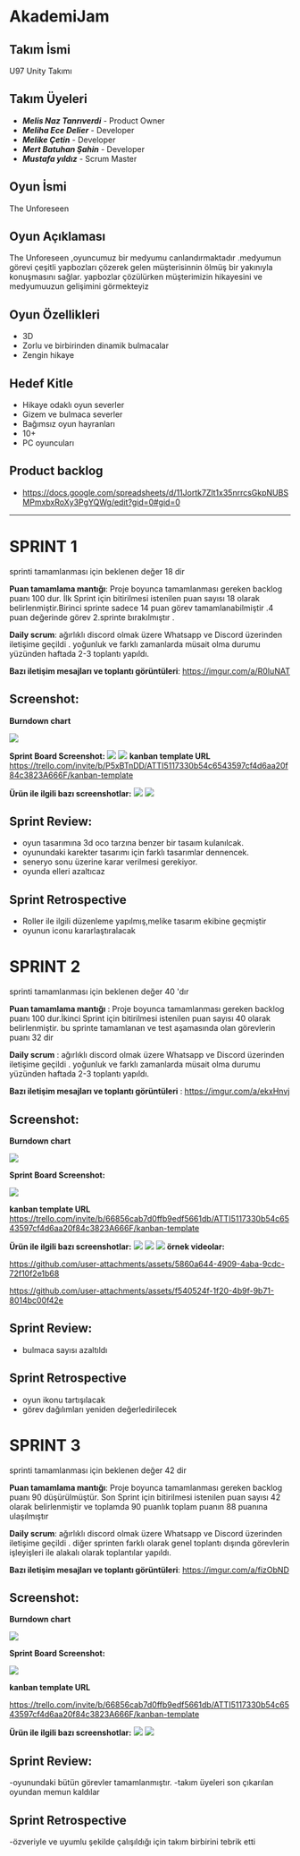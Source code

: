 # AkademiJam

## Takım İsmi
U97 Unity Takımı


## Takım Üyeleri
- ***Melis Naz Tanrıverdi*** - Product Owner
- ***Meliha Ece Delier*** - Developer
- ***Melike Çetin*** - Developer
- ***Mert Batuhan Şahin*** - Developer
- ***Mustafa yıldız*** - Scrum Master

## Oyun İsmi
 The Unforeseen 



## Oyun Açıklaması
The Unforeseen ,oyuncumuz bir medyumu canlandırmaktadır .medyumun görevi çeşitli yapbozları çözerek gelen  müşterisinnin  ölmüş bir yakınıyla konuşmasını sağlar. yapbozlar çözülürken müşterimizin hikayesini ve medyumuuzun gelişimini görmekteyiz


## Oyun Özellikleri
- 3D
- Zorlu ve birbirinden dinamik  bulmacalar
- Zengin hikaye


## Hedef Kitle 
- Hikaye odaklı oyun severler
- Gizem ve bulmaca severler
- Bağımsız oyun hayranları
- 10+
- PC oyuncuları


## Product backlog 
- https://docs.google.com/spreadsheets/d/11Jortk7Zlt1x35nrrcsGkpNUBSMPmxbxRoXy3PgYQWg/edit?gid=0#gid=0
---
# **SPRINT 1**
 sprinti tamamlanması için beklenen değer 18 dir
 
 **Puan tamamlama mantığı**: Proje boyunca tamamlanması gereken backlog puanı 100 dur. İlk Sprint için bitirilmesi istenilen puan sayısı 18 olarak belirlenmiştir.Birinci sprinte  sadece 14 puan görev tamamlanabilmiştir .4 puan değerinde görev 2.sprinte bırakılmıştır .

**Daily scrum**: ağırlıklı discord olmak üzere  Whatsapp ve  Discord üzerinden iletişime geçildi . yoğunluk ve farklı zamanlarda müsait olma durumu yüzünden haftada 2-3 toplantı yapıldı.


**Bazı iletişim mesajları ve toplantı görüntüleri**: https://imgur.com/a/R0IuNAT


## Screenshot:

**Burndown chart**
 
![](resimler/chart1.png)


**Sprint Board Screenshot:**
![](resimler/kanban1.png)
![](resimler/kanban3.png)
**kanban template URL**
https://trello.com/invite/b/P5xBTnDD/ATTI5117330b54c6543597cf4d6aa20f84c3823A666F/kanban-template

**Ürün ile ilgili bazı screenshotlar:**
![](resimler/sahne.png)
![](resimler/diyalaog.png)

## Sprint Review:
- oyun tasarımına  3d oco tarzına benzer bir tasaım  kulanılcak.
- oyunundaki karekter tasarımı  için farklı tasarımlar dennencek.
- seneryo sonu üzerine karar verilmesi  gerekiyor.
- oyunda elleri  azaltıcaz

## Sprint Retrospective
-  Roller ile ilgili düzenleme yapılmış,melike tasarım ekibine geçmiştir
-   oyunun iconu kararlaştıralacak
  
# **SPRINT 2**

 sprinti tamamlanması için beklenen  değer   40 'dır
 
**Puan tamamlama mantığı** : Proje boyunca tamamlanması gereken backlog puanı 100 dur.İkinci Sprint için bitirilmesi istenilen puan sayısı 40 olarak belirlenmiştir. bu sprinte  tamamlanan ve test aşamasında olan görevlerin puanı 32 dir 

**Daily scrum** : ağırlıklı discord olmak üzere  Whatsapp ve  Discord üzerinden iletişime geçildi . yoğunluk ve farklı zamanlarda müsait olma durumu yüzünden haftada 2-3 toplantı yapıldı.

**Bazı iletişim mesajları ve toplantı görüntüleri** : https://imgur.com/a/ekxHnvj

## Screenshot:

**Burndown chart**
 
![](resimler/burndown2.png)

**Sprint Board Screenshot:**

![](resimler/kanban4.png)

**kanban template URL**
https://trello.com/invite/b/66856cab7d0ffb9edf5661db/ATTI5117330b54c6543597cf4d6aa20f84c3823A666F/kanban-template

**Ürün ile ilgili bazı screenshotlar:**
![](resimler/masa.png)
![](resimler/sahil2.jpg)
![](resimler/sahil.jpg)
**örnek videolar:**

https://github.com/user-attachments/assets/5860a644-4909-4aba-9cdc-72f10f2e1b68

https://github.com/user-attachments/assets/f540524f-1f20-4b9f-9b71-8014bc00f42e


## Sprint Review:
- bulmaca sayısı azaltıldı
## Sprint Retrospective
- oyun ikonu tartışılacak
- görev dağılımları yeniden değerledirilecek
  
# **SPRINT 3**
sprinti tamamlanması için beklenen değer 42 dir

**Puan tamamlama mantığı**: Proje boyunca tamamlanması gereken backlog puanı 90 düşürülmüştür. Son Sprint için bitirilmesi istenilen puan sayısı 42 olarak belirlenmiştir ve toplamda 90 puanlık  toplam puanın 88 puanına ulaşılmıştır

**Daily scrum**: ağırlıklı discord olmak üzere  Whatsapp ve  Discord üzerinden iletişime geçildi .  diğer  sprinten farklı  olarak genel  toplantı dışında  görevlerin işleyişleri ile alakalı olarak toplantılar yapıldı.

**Bazı iletişim mesajları ve toplantı görüntüleri**: https://imgur.com/a/fizObND

## Screenshot:

**Burndown chart**

![](resimler/burndown7.png)

**Sprint Board Screenshot:**

![](resimler/kanban5.png)

**kanban template URL**

https://trello.com/invite/b/66856cab7d0ffb9edf5661db/ATTI5117330b54c6543597cf4d6aa20f84c3823A666F/kanban-template


**Ürün ile ilgili bazı screenshotlar:**
![](resimler/yıldız.png)
![](resimler/oda.png)

## Sprint Review:
-oyunundaki bütün görevler tamamlanmıştır.
-takım üyeleri son çıkarılan oyundan memun kaldılar
## Sprint Retrospective
-özveriyle ve uyumlu şekilde çalışıldığı için takım birbirini tebrik etti 
